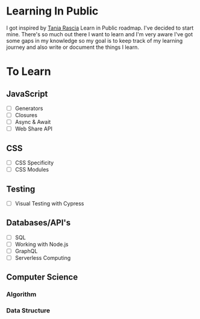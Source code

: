 # Learning In Public
I got inspired by [Tania Rascia](https://www.taniarascia.com/learn) Learn in Public roadmap. I've decided to start mine. There's so much out there I want to learn and I'm very aware I've got some gaps in my knowledge so my goal is to keep track of my learning journey and also write or document the things I learn.

# To Learn

## JavaScript
- [ ] Generators
- [ ] Closures
- [ ] Async & Await
- [ ] Web Share API

## CSS
- [ ] CSS Specificity
- [ ] CSS Modules

## Testing
- [ ] Visual Testing with Cypress

## Databases/API's
- [ ] SQL
- [ ] Working with Node.js
- [ ] GraphQL 
- [ ] Serverless Computing

## Computer Science

### Algorithm

### Data Structure


